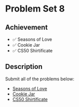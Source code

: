 # Problem Set 8

## Achievement

- ✅ Seasons of Love
- ✅ Cookie Jar
- ✅ CS50 Shirtificate


## Description

Submit all of the problems below:
- [Seasons of Love](https://cs50.harvard.edu/python/2022/psets/8/seasons/)
- [Cookie Jar](https://cs50.harvard.edu/python/2022/psets/8/jar/)
- [CS50 Shirtificate](https://cs50.harvard.edu/python/2022/psets/8/shirtificate/)